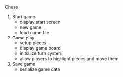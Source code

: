Chess

1. Start game
    - display start screen
    - new game
    - load game file
2. Game play
    - setup pieces
    - display game board
    - initialize turn system
    - allow players to highlight pieces and move them
3. Save game
    - serialize game data
